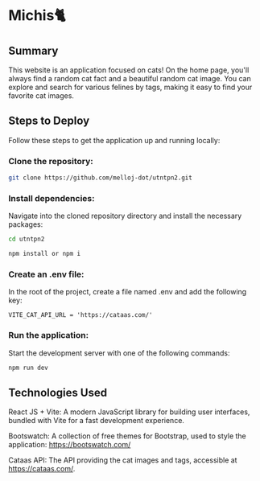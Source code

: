 # Michis🐈
## Summary
This website is an application focused on cats! On the home page, you'll always find a random cat fact and a beautiful random cat image. You can explore and search for various felines by tags, making it easy to find your favorite cat images.

## Steps to Deploy
Follow these steps to get the application up and running locally:

### Clone the repository:

```bash
git clone https://github.com/melloj-dot/utntpn2.git
```

### Install dependencies:
Navigate into the cloned repository directory and install the necessary packages:

```bash
cd utntpn2
```
```bash
npm install or npm i
```
### Create an .env file:
In the root of the project, create a file named .env and add the following key:

```.env
VITE_CAT_API_URL = 'https://cataas.com/'
```

### Run the application:
Start the development server with one of the following commands:

```bash
npm run dev
```

## Technologies Used
React JS + Vite: A modern JavaScript library for building user interfaces, bundled with Vite for a fast development experience.

Bootswatch: A collection of free themes for Bootstrap, used to style the application: https://bootswatch.com/

Cataas API: The API providing the cat images and tags, accessible at https://cataas.com/.
